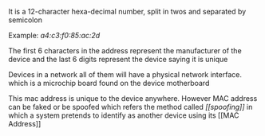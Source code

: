 It is a 12-character hexa-decimal number, split in twos and separated by semicolon

Example: _a4:c3:f0:85:ac:2d_

The first 6 characters in the address represent the manufacturer of the device and the last 6 digits represent the device saying it is unique

Devices in a network all of them will have a physical network interface. which is a microchip board found on the device motherboard

This mac address is unique to the device anywhere. However MAC address can be faked or be spoofed which refers the method called _[[spoofing]]_ in which a system pretends to identify as another device using its [[MAC Address]]

